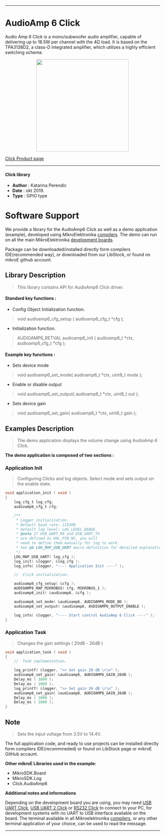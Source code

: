 
 

---
# AudioAmp 6 Click

Audio Amp 6 Click is a mono/subwoofer audio amplifier, capable of delivering up to 18.5W per channel with the 4Ω load. It is based on the TPA3138D2, a class-D integrated amplifier, which utilizes a highly efficient switching scheme.

<p align="center">
  <img src="https://download.mikroe.com/images/click_for_ide/audioamp6_click.png" height=300px>
</p>

[Click Product page](https://www.mikroe.com/audioamp-6-click)

---


#### Click library 

- **Author**        : Katarina Perendic
- **Date**          : okt 2019.
- **Type**          : GPIO type


# Software Support

We provide a library for the AudioAmp6 Click 
as well as a demo application (example), developed using MikroElektronika 
[compilers](https://shop.mikroe.com/compilers). 
The demo can run on all the main MikroElektronika [development boards](https://shop.mikroe.com/development-boards).

Package can be downloaded/installed directly form compilers IDE(recommended way), or downloaded from our LibStock, or found on mikroE github account. 

## Library Description

> This library contains API for AudioAmp6 Click driver.

#### Standard key functions :

- Config Object Initialization function.
> void audioamp6_cfg_setup ( audioamp6_cfg_t *cfg ); 
 
- Initialization function.
> AUDIOAMP6_RETVAL audioamp6_init ( audioamp6_t *ctx, audioamp6_cfg_t *cfg );


#### Example key functions :

- Sets device mode
> void audioamp6_set_mode( audioamp6_t *ctx, uint8_t mode );
 
- Enable or disable output
> void audioamp6_set_output( audioamp6_t *ctx, uint8_t out );

- Sets device gain
> void audioamp6_set_gain( audioamp6_t *ctx, uint8_t gain );

## Examples Description

> The demo application displays the volume change using AudioAmp 6 Click.

**The demo application is composed of two sections :**

### Application Init 

> Configuring Clicks and log objects.
> Select mode and sets output on the enable state. 

```c
void application_init ( void )
{
    log_cfg_t log_cfg;
    audioamp6_cfg_t cfg;

    /** 
     * Logger initialization.
     * Default baud rate: 115200
     * Default log level: LOG_LEVEL_DEBUG
     * @note If USB_UART_RX and USB_UART_TX 
     * are defined as HAL_PIN_NC, you will 
     * need to define them manually for log to work. 
     * See @b LOG_MAP_USB_UART macro definition for detailed explanation.
     */
    LOG_MAP_USB_UART( log_cfg );
    log_init( &logger, &log_cfg );
    log_info( &logger, "---- Application Init ----" );

    //  Click initialization.

    audioamp6_cfg_setup( &cfg );
    AUDIOAMP6_MAP_MIKROBUS( cfg, MIKROBUS_1 );
    audioamp6_init( &audioamp6, &cfg );

    audioamp6_set_mode( &audioamp6, AUDIOAMP6_MODE_BD );
    audioamp6_set_output( &audioamp6, AUDIOAMP6_OUTPUT_ENABLE );

    log_info( &logger, "---- Start control AudioAmp 6 Click ----" );
}
```

### Application Task

> Changes the gain settings ( 20dB - 26dB )

```c
void application_task ( void )
{
    //  Task implementation.

    log_printf( &logger, ">> Set gain 20 dB \r\n" );
    audioamp6_set_gain( &audioamp6, AUDIOAMP6_GAIN_20dB );
    Delay_ms ( 1000 );
    Delay_ms ( 1000 );
    log_printf( &logger, ">> Set gain 26 dB \r\n" );
    audioamp6_set_gain( &audioamp6, AUDIOAMP6_GAIN_26dB );
    Delay_ms ( 1000 );
    Delay_ms ( 1000 );
}
```

## Note

> Sets the input voltage from 3.5V to 14.4V.

The full application code, and ready to use projects can be  installed directly form compilers IDE(recommneded) or found on LibStock page or mikroE GitHub accaunt.

**Other mikroE Libraries used in the example:** 

- MikroSDK.Board
- MikroSDK.Log
- Click.AudioAmp6

**Additional notes and informations**

Depending on the development board you are using, you may need 
[USB UART Click](https://shop.mikroe.com/usb-uart-click), 
[USB UART 2 Click](https://shop.mikroe.com/usb-uart-2-click) or 
[RS232 Click](https://shop.mikroe.com/rs232-click) to connect to your PC, for 
development systems with no UART to USB interface available on the board. The 
terminal available in all Mikroelektronika 
[compilers](https://shop.mikroe.com/compilers), or any other terminal application 
of your choice, can be used to read the message.



---
